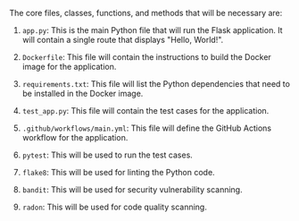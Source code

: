 The core files, classes, functions, and methods that will be necessary are:

1. `app.py`: This is the main Python file that will run the Flask application. It will contain a single route that displays "Hello, World!".

2. `Dockerfile`: This file will contain the instructions to build the Docker image for the application.

3. `requirements.txt`: This file will list the Python dependencies that need to be installed in the Docker image.

4. `test_app.py`: This file will contain the test cases for the application.

5. `.github/workflows/main.yml`: This file will define the GitHub Actions workflow for the application.

6. `pytest`: This will be used to run the test cases.

7. `flake8`: This will be used for linting the Python code.

8. `bandit`: This will be used for security vulnerability scanning.

9. `radon`: This will be used for code quality scanning.
